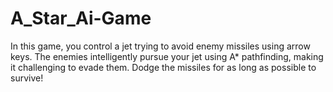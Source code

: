 # A_Star_Ai-Game
In this game, you control a jet trying to avoid enemy missiles using arrow keys. The enemies intelligently pursue your jet using A* pathfinding, making it challenging to evade them. Dodge the missiles for as long as possible to survive!
